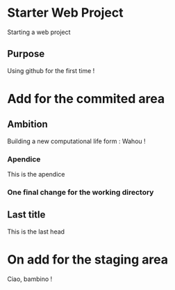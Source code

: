# Starter Web Project

Starting a web project

## Purpose

Using github for the first time !

# Add for the commited area

## Ambition

Building a new computational life form : Wahou !

### Apendice

This is the apendice

### One final change for the working directory

## Last title

This is the last head

# On add for the staging area

Ciao, bambino !
